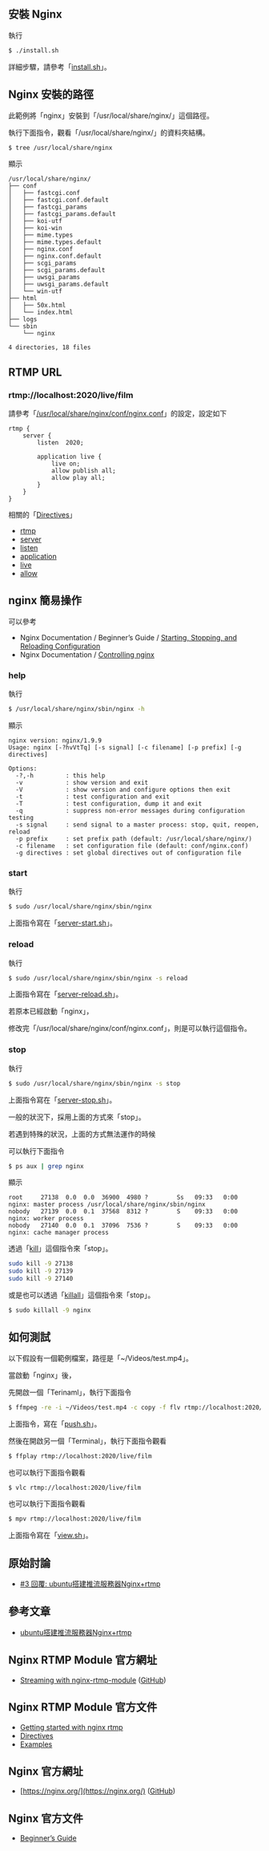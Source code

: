 
## 安裝 Nginx

執行

``` sh
$ ./install.sh
```

詳細步驟，請參考「[install.sh](install.sh)」。

## Nginx 安裝的路徑

此範例將「nginx」安裝到「/usr/local/share/nginx/」這個路徑。

執行下面指令，觀看「/usr/local/share/nginx/」的資料夾結構。

``` sh
$ tree /usr/local/share/nginx
```

顯示

```
/usr/local/share/nginx/
├── conf
│   ├── fastcgi.conf
│   ├── fastcgi.conf.default
│   ├── fastcgi_params
│   ├── fastcgi_params.default
│   ├── koi-utf
│   ├── koi-win
│   ├── mime.types
│   ├── mime.types.default
│   ├── nginx.conf
│   ├── nginx.conf.default
│   ├── scgi_params
│   ├── scgi_params.default
│   ├── uwsgi_params
│   ├── uwsgi_params.default
│   └── win-utf
├── html
│   ├── 50x.html
│   └── index.html
├── logs
└── sbin
    └── nginx

4 directories, 18 files
```

## RTMP URL

### rtmp://localhost:2020/live/film

請參考「[/usr/local/share/nginx/conf/nginx.conf](nginx.conf#L17)」的設定，設定如下

```
rtmp {
	server {
		listen  2020;

		application live {
			live on;
			allow publish all;
			allow play all;
		}
	}
}
```

相關的「[Directives](https://github.com/arut/nginx-rtmp-module/wiki/Directives)」

* [rtmp](https://github.com/arut/nginx-rtmp-module/wiki/Directives#rtmp)
* [server](https://github.com/arut/nginx-rtmp-module/wiki/Directives#server)
* [listen](https://github.com/arut/nginx-rtmp-module/wiki/Directives#listen)
* [application](https://github.com/arut/nginx-rtmp-module/wiki/Directives#application)
* [live](https://github.com/arut/nginx-rtmp-module/wiki/Directives#live)
* [allow](https://github.com/arut/nginx-rtmp-module/wiki/Directives#allow)


## nginx 簡易操作

可以參考

* Nginx Documentation / Beginner’s Guide / [Starting, Stopping, and Reloading Configuration](https://nginx.org/en/docs/beginners_guide.html#control)
* Nginx Documentation / [Controlling nginx](https://nginx.org/en/docs/control.html)

### help

執行

``` sh
$ /usr/local/share/nginx/sbin/nginx -h
```

顯示

```
nginx version: nginx/1.9.9
Usage: nginx [-?hvVtTq] [-s signal] [-c filename] [-p prefix] [-g directives]

Options:
  -?,-h         : this help
  -v            : show version and exit
  -V            : show version and configure options then exit
  -t            : test configuration and exit
  -T            : test configuration, dump it and exit
  -q            : suppress non-error messages during configuration testing
  -s signal     : send signal to a master process: stop, quit, reopen, reload
  -p prefix     : set prefix path (default: /usr/local/share/nginx/)
  -c filename   : set configuration file (default: conf/nginx.conf)
  -g directives : set global directives out of configuration file
```


### start

執行

``` sh
$ sudo /usr/local/share/nginx/sbin/nginx
```

上面指令寫在「[server-start.sh](server-start.sh)」。


### reload

執行

``` sh
$ sudo /usr/local/share/nginx/sbin/nginx -s reload
```

上面指令寫在「[server-reload.sh](server-reload.sh)」。

若原本已經啟動「nginx」，

修改完「/usr/local/share/nginx/conf/nginx.conf」，則是可以執行這個指令。


### stop

執行

``` sh
$ sudo /usr/local/share/nginx/sbin/nginx -s stop
```

上面指令寫在「[server-stop.sh](server-stop.sh)」。


一般的狀況下，採用上面的方式來「stop」。

若遇到特殊的狀況，上面的方式無法運作的時候

可以執行下面指令

``` sh
$ ps aux | grep nginx
```

顯示

```
root     27138  0.0  0.0  36900  4980 ?        Ss   09:33   0:00 nginx: master process /usr/local/share/nginx/sbin/nginx
nobody   27139  0.0  0.1  37568  8312 ?        S    09:33   0:00 nginx: worker process
nobody   27140  0.0  0.1  37096  7536 ?        S    09:33   0:00 nginx: cache manager process
```

透過「[kill](http://manpages.ubuntu.com/manpages/xenial/en/man1/kill.1.html)」這個指令來「stop」。

``` sh
sudo kill -9 27138
sudo kill -9 27139
sudo kill -9 27140
```

或是也可以透過「[killall](http://manpages.ubuntu.com/manpages/xenial/en/man1/killall.1.html)」這個指令來「stop」。

``` sh
$ sudo killall -9 nginx
```

## 如何測試

以下假設有一個範例檔案，路徑是「~/Videos/test.mp4」。

當啟動「nginx」後，

先開啟一個「Terinaml」，執行下面指令

``` sh
$ ffmpeg -re -i ~/Videos/test.mp4 -c copy -f flv rtmp://localhost:2020/live/film
```

上面指令，寫在「[push.sh](push.sh)」。

然後在開啟另一個「Terminal」，執行下面指令觀看

``` sh
$ ffplay rtmp://localhost:2020/live/film
```

也可以執行下面指令觀看

``` sh
$ vlc rtmp://localhost:2020/live/film
```

也可以執行下面指令觀看

``` sh
$ mpv rtmp://localhost:2020/live/film
```

上面指令寫在「[view.sh](view.sh)」。


## 原始討論

* [#3 回覆: ubuntu搭建推流服務器Nginx+rtmp](https://www.ubuntu-tw.org/modules/newbb/viewtopic.php?post_id=357776#forumpost357776)


## 參考文章

* [ubuntu搭建推流服務器Nginx+rtmp](http://www.jianshu.com/p/f0bf83ca3ea3)


## Nginx RTMP Module 官方網址

* [Streaming with nginx-rtmp-module](http://nginx-rtmp.blogspot.com) ([GitHub](https://github.com/arut/nginx-rtmp-module))


## Nginx RTMP Module 官方文件

* [Getting started with nginx rtmp](https://github.com/arut/nginx-rtmp-module/wiki/Getting-started-with-nginx-rtmp)
* [Directives](https://github.com/arut/nginx-rtmp-module/wiki/Directives)
* [Examples](https://github.com/arut/nginx-rtmp-module/wiki/Examples#simple-live-broadcast-service)


## Nginx 官方網址

* [https://nginx.org/](https://nginx.org/) ([GitHub](https://github.com/nginx/nginx))


## Nginx 官方文件

* [Beginner’s Guide](https://nginx.org/en/docs/beginners_guide.html)
